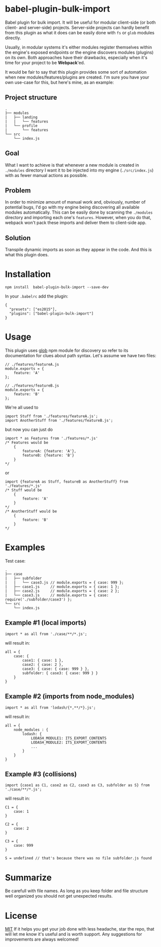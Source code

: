 # babel-plugin-bulk-import
Babel plugin for bulk import. It will be useful for modular client-side (or both client- and server-side) projects. Server-side projects can hardly benefit from this plugin as what it does can be easily done with `fs` or `glob` modules directly.

Usually, in modular systems it's either modules register themselves within the engine's exposed endpoints or the engine discovers modules 
(plugins) on its own. Both approaches have their drawbacks, especially when it's time for your project to be **Webpack**'ed. 

It would be fair to say that this plugin provides some sort of automation when new modules/features/plugins are created. I'm sure you have your own use-case for this, but here's mine, as an example:

## Project structure
```
.
├── modules
|   ├── landing
|   |   └── features
|   └── profile
|       └── features
└── src
    └── index.js
```

## Goal
What I want to achieve is that whenever a new module is created in `./modules` directory I want it to be injected into my engine (`./src/index.js`) with as fewer manual actions as possible.

## Problem
In order to minimize amount of manual work and, obviously, number of potential bugs, I'd go with my engine being discovering all available modules automatically. This can be easily done by scanning the `./modules` directory and importing each one's `features`. However, when you do that, webpack won't pack these imports and deliver them to client-side app. 

## Solution
Transpile dynamic imports as soon as they appear in the code. And this is what this plugin does.

# Installation
```
npm install  babel-plugin-bulk-import --save-dev
```

In your `.babelrc` add the plugin:
```
{
  "presets": ["es2015"],
  "plugins": ["babel-plugin-bulk-import"]
}

```

# Usage
This plugin uses [glob](https://github.com/isaacs/node-glob) npm module for discovery so refer to its documentation for clues about path syntax. 
Let's assume we have two files:
```
// ./features/featureA.js
module.exports = {
    feature: 'A'
};

// ./features/featureB.js
module.exports = {
    feature: 'B'
};
```
We're all used to
```
import Stuff from './features/featureA.js';
import AnotherStuff from './features/featureB.js';
```
but now you can just do
```
import * as Features from './features/*.js'
/* Features would be
    {
        featureA: {feature: 'A'},
        featureB: {feature: 'B'}
    }
*/
```
or
```
import {featureA as Stuff, featureB as AnotherStuff} from './features/*.js'
/* Stuff would be
    {
        feature: 'A'
    }
*/
/* AnotherStuff would be
    {
        feature: 'B'
    }
*/
```

# Examples
Test case: 
```
.
├── case
|   ├── subfolder
|   |   └── case3.js // module.exports = { case: 999 };
|   ├── case1.js     // module.exports = { case: 1 };
|   ├── case2.js     // module.exports = { case: 2 };
|   └── case3.js     // module.exports = { case: require('./subfolder/case3') };
└── src
    └── index.js
```

## Example #1 (local imports)
```
import * as all from './case/**/*.js';
```
will result in:
```
all = {
    case: { 
        case1: { case: 1 },
        case2: { case: 2 },
        case3: { case: { case: 999 } },
        subfolder: { case3: { case: 999 } } 
    }    
}
```

## Example #2 (imports from node_modules)
```
import * as all from 'lodash/{*,**/*}.js';
```
will result in:
```
all = {
    node_modules : {
        lodash: {
            LODASH_MODULE1: ITS_EXPORT_CONTENTS
            LODASH_MODULE2: ITS_EXPORT_CONTENTS
            ...
        }
    }
}
```

## Example #3 (collisions)
```
import {case1 as C1, case2 as C2, case3 as C3, subfolder as S} from './case/**/*.js';
```
will result in:
```
C1 = {
    case: 1
}

C2 = {
    case: 2
}

C3 = {
    case: 999 
}

S = undefined // that's because there was no file subfolder.js found
```

# Summarize
Be carefull with file names. As long as you keep folder and file structure well organized you should not get unexpected results.
 
# License
[MIT](./LICENSE)
If it helps you get your job done with less headache, star the repo, that will let me know it's useful and is worth support. Any suggestions for improvements are always welcomed!